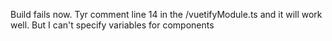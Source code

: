 
Build fails now.
Tyr comment line 14 in the /vuetifyModule.ts and it will work well. But I can't specify variables for components